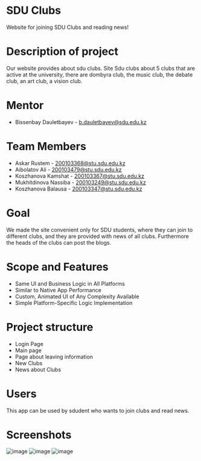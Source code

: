 # SDU Clubs
Website for joining SDU Clubs and reading news!

# Description of project
Our website provides about sdu clubs. Site Sdu clubs about 5 clubs that are active at the university, there are dombyra club, the music club, the debate club, an art club, a vision club.

# Mentor 
+ Bissenbay Dauletbayev - b.dauletbayev@sdu.edu.kz

# Team Members
+ Askar Rustem - 200103368@stu.sdu.edu.kz
+ Aibolatov Ali - 200103479@stu.sdu.edu.kz
+ Koszhanova Kamshat - 200103367@stu.sdu.edu.kz
+ Mukhitdinova Nassiba - 200103249@stu.sdu.edu.kz
+ Koszhanova Balausa - 200103347@stu.sdu.edu.kz

# Goal
We made the site convenient only for SDU students, where they can join to different clubs, and they are provided with news of all clubs. Furthermore the heads of the clubs can post the blogs.

# Scope and Features
+ Same UI and Business Logic in All Platforms
+ Similar to Native App Performance
+ Custom, Animated UI of Any Complexity Available
+ Simple Platform-Specific Logic Implementation

# Project structure
- Login Page 
- Main page
- Page about leaving information
- New Clubs
- News about Clubs

# Users
This app can be used by sdudent who wants to join clubs and read news.

# Screenshots
![image](https://github.com/sdu-be-22/SDUClubs/blob/cb56f373c76082788e374e6319a1703e2d3cec4e/%D0%A1%D0%BD%D0%B8%D0%BC%D0%BE%D0%BA%20%D1%8D%D0%BA%D1%80%D0%B0%D0%BD%D0%B0%202022-05-06%20%D0%B2%2013.12.30.png)
![image](https://github.com/sdu-be-22/SDUClubs/blob/cb56f373c76082788e374e6319a1703e2d3cec4e/%D0%A1%D0%BD%D0%B8%D0%BC%D0%BE%D0%BA%20%D1%8D%D0%BA%D1%80%D0%B0%D0%BD%D0%B0%202022-05-06%20%D0%B2%2013.17.14.png)
![image](https://github.com/sdu-be-22/SDUClubs/blob/cb56f373c76082788e374e6319a1703e2d3cec4e/%D0%A1%D0%BD%D0%B8%D0%BC%D0%BE%D0%BA%20%D1%8D%D0%BA%D1%80%D0%B0%D0%BD%D0%B0%202022-05-06%20%D0%B2%2013.19.05.png)
